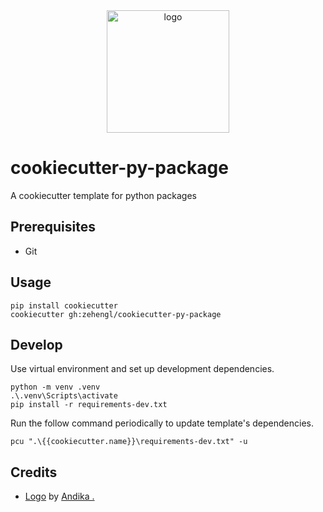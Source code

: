 <div align="center">
    <img src="https://cdn4.iconfinder.com/data/icons/cookie-flat-color-2/512/1-512.png" alt="logo" height="196">
</div>

# cookiecutter-py-package

A cookiecutter template for python packages

## Prerequisites

- Git

## Usage

    pip install cookiecutter
    cookiecutter gh:zehengl/cookiecutter-py-package

## Develop

Use virtual environment and set up development dependencies.

    python -m venv .venv
    .\.venv\Scripts\activate
    pip install -r requirements-dev.txt

Run the follow command periodically to update template's dependencies.

    pcu ".\{{cookiecutter.name}}\requirements-dev.txt" -u

## Credits

- [Logo][1] by [Andika .][2]

[1]: https://www.iconfinder.com/icons/5241573/bakery_christmas_cookie_cupcake_pastry_winter_icon
[2]: https://www.iconfinder.com/Sinkandika
